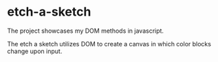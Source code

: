 # etch-a-sketch
The project showcases my DOM methods in javascript. 

The etch a sketch utilizes DOM to create a canvas in which color blocks change upon input. 